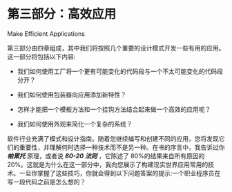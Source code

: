# 第三部分：高效应用

<!-- ch 6~9 -->

Make Efficient Applications

第三部分由四章组成，其中我们将按照几个重要的设计模式开发一些有用的应用。这一部分将包括以下内容:

*   我们如何使用工厂将一个更有可能变化的代码段与一个不太可能变化的代码段分开？

*   我们如何使用包装器向应用添加新特性？

*   怎样才能把一个模板方法和一个挂钩方法结合起来做一个高效的应用呢？

*   我们如何使用外观来简化一个复杂的系统？

软件行业充满了模式和设计指南。随着您继续编写和创建不同的应用，您将发现它们的重要性，并理解何时选择一种技术而不是另一种。在书的序言中，我告诉过你 ***帕累托*** 原理，或者说 ***80-20 法则*** ，它陈述了 80%的结果来自所有原因的 20%。这就是为什么在这一部分中，我向您展示了构建现实世界应用常用的技术。一旦你掌握了这些技巧，你就会得到以下问题答案的提示:一个职业程序员在写一段代码之前是怎么想的？